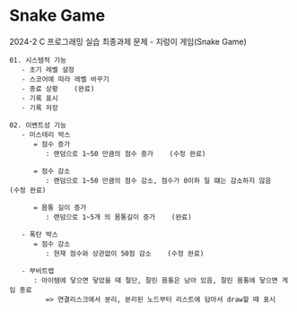 # Snake Game
2024-2 C 프로그래밍 실습 최종과제 문제 - 지렁이 게임(Snake Game)



    01. 시스템적 기능
       - 초기 레벨 설정
       - 스코어에 따라 레벨 바꾸기
       - 종료 상황    (완료)
       - 기록 표시
       - 기록 저장
    
    02. 이벤트성 기능
       - 미스테리 박스
          = 점수 증가
             : 랜덤으로 1~50 만큼의 점수 증가    (수정 완료)
    
          = 점수 감소
             : 랜덤으로 1~50 만큼의 점수 감소, 점수가 0이하 일 떄는 감소하지 않음    (수정 완료)
    
          = 몸통 길이 증가
             : 랜덤으로 1~5개 의 몸통길이 증가    (완료)
    
       - 폭탄 박스
          = 점수 감소
             : 현재 점수와 상관없이 50점 감소    (수정 완료)
    
       - 부비트랩
          : 아이템에 닿으면 닿았을 때 절단, 잘린 몸통은 남아 있음, 잘린 몸통에 닿으면 게임 종료
             => 연결리스크에서 분리, 분리된 노드부터 리스트에 담아서 draw할 때 표시
